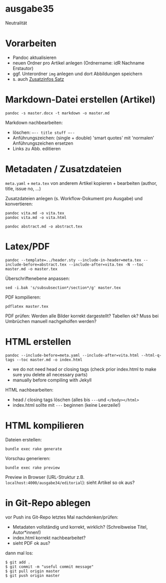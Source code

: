 # ausgabe35
Neutralität


# Vorarbeiten

* Pandoc aktualisieren
* neuen Ordner pro Artikel anlegen (Ordnername: idR Nachname Erstautor)
* ggf. Unterordner `img` anlegen und dort Abbildungen speichern
* s. auch [Zusatzinfos Satz](https://github.com/libreas/libreas.github.io/wiki/Zusatzinfos-Satz)

# Markdown-Datei erstellen (Artikel)

```
pandoc -s master.docx -t markdown -o master.md
```

Markdown nachbearbeiten:

* löschen: `—-- title stuff —--`
* Anführungszeichen: (single + double) 'smart quotes' mit 'normalen' Anführungszeichen ersetzen
* Links zu Abb. editieren

# Metadaten / Zusatzdateien

`meta.yaml` + `meta.tex` von anderem Artikel kopieren + bearbeiten (author, title, issue no, ...)

Zusatzdateien anlegen (s. Workflow-Dokument pro Ausgabe) und konvertieren:
```
pandoc vita.md -o vita.tex
pandoc vita.md -o vita.html

pandoc abstract.md -o abstract.tex
```

# Latex/PDF

```
pandoc --template=../header.sty --include-in-header=meta.tex --include-before=abstract.tex --include-after=vita.tex -N --toc master.md -o master.tex
```

Überschriftenebene anpassen:
```
sed -i.bak 's/subsubsection*/section*/g' master.tex
```

PDF kompilieren:
```
pdflatex master.tex
```

PDF prüfen: Werden alle Bilder korrekt dargestellt? Tabellen ok? Muss bei Umbrüchen manuell nachgeholfen werden?

# HTML erstellen

```
pandoc --include-before=meta.yaml --include-after=vita.html --html-q-tags --toc master.md -o index.html
```

* we do not need head or closing tags (check prior index.html to make sure you delete all necessary parts)
*  manually before compiling with Jekyll

HTML nachbearbeiten: 

* head / closing tags löschen (alles bis `---`und `</body></html>`
* index.html sollte mit `---` beginnen (keine Leerzeile!)

# HTML kompilieren

Dateien erstellen:

`bundle exec rake generate`

Vorschau generieren:

`bundle exec rake preview`

Preview in Browser (URL-Struktur z.B. `localhost:4000/ausgabe34/editorial`): sieht Artikel so ok aus?

# in Git-Repo ablegen

vor Push ins Git-Repo letztes Mal nachdenken/prüfen:

* Metadaten vollständig und korrekt, wirklich? (Schreibweise Titel, Autor*innen!)
* index.html korrekt nachbearbeitet?
* sieht PDF ok aus?

dann mal los:

```
$ git add .
$ git commit -m "useful commit message"
$ git pull origin master
$ git push origin master
```